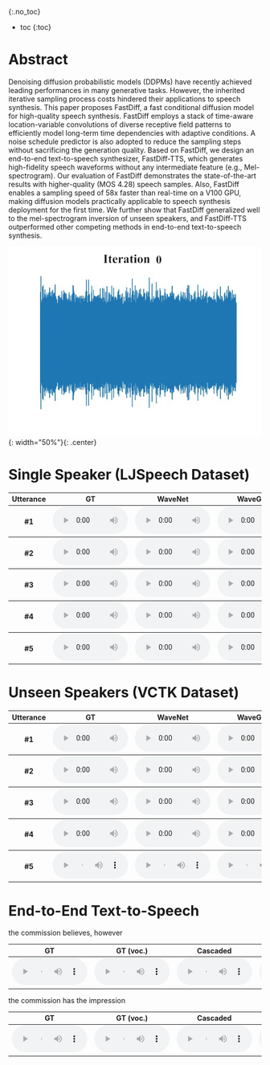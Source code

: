 

{:.no_toc}
* toc
{:toc}



# Abstract
Denoising diffusion probabilistic models (DDPMs) have recently achieved leading performances in many generative tasks. However, the inherited iterative sampling process costs hindered their applications to speech synthesis. This paper proposes FastDiff, a fast conditional diffusion model for high-quality speech synthesis. FastDiff employs a stack of time-aware location-variable convolutions of diverse receptive field patterns to efficiently model long-term time dependencies with adaptive conditions. A noise schedule predictor is also adopted to reduce the sampling steps without sacrificing the generation quality. Based on FastDiff, we design an end-to-end text-to-speech synthesizer, FastDiff-TTS, which generates high-fidelity speech waveforms without any intermediate feature (e.g., Mel-spectrogram). Our evaluation of FastDiff demonstrates the state-of-the-art results with higher-quality (MOS 4.28) speech samples. Also, FastDiff enables a sampling speed of 58x faster than real-time on a V100 GPU, making diffusion models practically applicable to speech synthesis deployment for the first time. We further show that FastDiff generalized well to the mel-spectrogram inversion of unseen speakers, and FastDiff-TTS outperformed other competing methods in end-to-end text-to-speech synthesis.

![Image](assets/Demo.gif){: width="50%"}{: .center}  

# Single Speaker (LJSpeech Dataset)
<table>
            <thead>
            <th style="text-align: center">Utterance</th>
            <th style="text-align: center">GT</th>
            <th style="text-align: center">WaveNet</th>
            <th style="text-align: center">WaveGlow</th>
            <th style="text-align: center">HIFI-GAN</th>
            <th style="text-align: center">UnivNet</th>
            <th style="text-align: center">Diffwave(6)</th>
            <th style="text-align: center">WaveGrad(50)</th>
            <th style="text-align: center">FastDiff(4)</th> 
            </thead>
            <tbody>
                <tr>
                    <th>#1</th>
                    <td style="text-align: center"><audio controls style="width: 150px;"><source src="wavs/Vocoder/GT/[LJ001-0001].wav" type="audio/wav"></audio></td>
                    <td style="text-align: center"><audio controls style="width: 150px;"><source src="wavs/Vocoder/WaveNet/LJ001-0001.wav" type="audio/wav"></audio></td>
                    <td style="text-align: center"><audio controls style="width: 150px;"><source src="wavs/Vocoder/WaveGlow/LJ001-0001.wav_synthesis.wav" type="audio/wav"></audio></td>
                    <td style="text-align: center"><audio controls style="width: 150px;"><source src="wavs/Vocoder/HIFIGAN/LJ001-0001_generated.wav" type="audio/wav"></audio></td>
                    <td style="text-align: center"><audio controls style="width: 150px;"><source src="wavs/Vocoder/UnivNet/LJ001-0001_reconstructed.wav" type="audio/wav"></audio></td>
                    <td style="text-align: center"><audio controls style="width: 150px;"><source src="wavs/Vocoder/Diffwave/LJ001-0001_6.wav" type="audio/wav"></audio></td>
                    <td style="text-align: center"><audio controls style="width: 150px;"><source src="wavs/Vocoder/WaveGrad/predicted_LJ001-0001.wav" type="audio/wav"></audio></td>
                    <td style="text-align: center"><audio controls style="width: 150px;"><source src="wavs/Vocoder/FastDiff/LJ001-0001_pred.wav" type="audio/wav"></audio></td>
                </tr>
            </tbody>
            <tbody>
                <tr>
                    <th>#2</th>
                    <td style="text-align: center"><audio controls style="width: 150px;"><source src="wavs/Vocoder/GT/[LJ001-0002].wav" type="audio/wav"></audio></td>
                    <td style="text-align: center"><audio controls style="width: 150px;"><source src="wavs/Vocoder/WaveNet/LJ001-0002.wav" type="audio/wav"></audio></td>
                    <td style="text-align: center"><audio controls style="width: 150px;"><source src="wavs/Vocoder/WaveGlow/LJ001-0002.wav_synthesis.wav" type="audio/wav"></audio></td>
                    <td style="text-align: center"><audio controls style="width: 150px;"><source src="wavs/Vocoder/HIFIGAN/LJ001-0002_generated.wav" type="audio/wav"></audio></td>
                    <td style="text-align: center"><audio controls style="width: 150px;"><source src="wavs/Vocoder/UnivNet/LJ001-0002_reconstructed.wav" type="audio/wav"></audio></td>
                    <td style="text-align: center"><audio controls style="width: 150px;"><source src="wavs/Vocoder/Diffwave/LJ001-0002_6.wav" type="audio/wav"></audio></td>
                    <td style="text-align: center"><audio controls style="width: 150px;"><source src="wavs/Vocoder/WaveGrad/predicted_LJ001-0002.wav" type="audio/wav"></audio></td>
                    <td style="text-align: center"><audio controls style="width: 150px;"><source src="wavs/Vocoder/FastDiff/LJ001-0002_pred.wav" type="audio/wav"></audio></td>
                </tr>
            </tbody>
            <tbody>
                <tr>
                    <th>#3</th>
                    <td style="text-align: center"><audio controls style="width: 150px;"><source src="wavs/Vocoder/GT/[LJ001-0003].wav" type="audio/wav"></audio></td>
                    <td style="text-align: center"><audio controls style="width: 150px;"><source src="wavs/Vocoder/WaveNet/LJ001-0003.wav" type="audio/wav"></audio></td>
                    <td style="text-align: center"><audio controls style="width: 150px;"><source src="wavs/Vocoder/WaveGlow/LJ001-0003.wav_synthesis.wav" type="audio/wav"></audio></td>
                    <td style="text-align: center"><audio controls style="width: 150px;"><source src="wavs/Vocoder/HIFIGAN/LJ001-0003_generated.wav" type="audio/wav"></audio></td>
                    <td style="text-align: center"><audio controls style="width: 150px;"><source src="wavs/Vocoder/UnivNet/LJ001-0003_reconstructed.wav" type="audio/wav"></audio></td>
                    <td style="text-align: center"><audio controls style="width: 150px;"><source src="wavs/Vocoder/Diffwave/LJ001-0003_6.wav" type="audio/wav"></audio></td>
                    <td style="text-align: center"><audio controls style="width: 150px;"><source src="wavs/Vocoder/WaveGrad/predicted_LJ001-0003.wav" type="audio/wav"></audio></td>
                    <td style="text-align: center"><audio controls style="width: 150px;"><source src="wavs/Vocoder/FastDiff/LJ001-0003_pred.wav" type="audio/wav"></audio></td>
                </tr>
            </tbody>
                <tbody>
                <tr>
                    <th>#4</th>
                    <td style="text-align: center"><audio controls style="width: 150px;"><source src="wavs/Vocoder/GT/[LJ001-0004].wav" type="audio/wav"></audio></td>
                    <td style="text-align: center"><audio controls style="width: 150px;"><source src="wavs/Vocoder/WaveNet/LJ001-0004.wav" type="audio/wav"></audio></td>
                    <td style="text-align: center"><audio controls style="width: 150px;"><source src="wavs/Vocoder/WaveGlow/LJ001-0004.wav_synthesis.wav" type="audio/wav"></audio></td>
                    <td style="text-align: center"><audio controls style="width: 150px;"><source src="wavs/Vocoder/HIFIGAN/LJ001-0004_generated.wav" type="audio/wav"></audio></td>
                    <td style="text-align: center"><audio controls style="width: 150px;"><source src="wavs/Vocoder/UnivNet/LJ001-0004_reconstructed.wav" type="audio/wav"></audio></td>
                    <td style="text-align: center"><audio controls style="width: 150px;"><source src="wavs/Vocoder/Diffwave/LJ001-0004_6.wav" type="audio/wav"></audio></td>
                    <td style="text-align: center"><audio controls style="width: 150px;"><source src="wavs/Vocoder/WaveGrad/predicted_LJ001-0004.wav" type="audio/wav"></audio></td>
                    <td style="text-align: center"><audio controls style="width: 150px;"><source src="wavs/Vocoder/FastDiff/LJ001-0004_pred.wav" type="audio/wav"></audio></td>
                </tr>
            </tbody>
            <tbody>
                <tr>
                    <th>#5</th>
                    <td style="text-align: center"><audio controls style="width: 150px;"><source src="wavs/Vocoder/GT/[LJ001-0005].wav" type="audio/wav"></audio></td>
                    <td style="text-align: center"><audio controls style="width: 150px;"><source src="wavs/Vocoder/WaveNet/LJ001-0005.wav" type="audio/wav"></audio></td>
                    <td style="text-align: center"><audio controls style="width: 150px;"><source src="wavs/Vocoder/WaveGlow/LJ001-0005.wav_synthesis.wav" type="audio/wav"></audio></td>
                    <td style="text-align: center"><audio controls style="width: 150px;"><source src="wavs/Vocoder/HIFIGAN/LJ001-0005_generated.wav" type="audio/wav"></audio></td>
                    <td style="text-align: center"><audio controls style="width: 150px;"><source src="wavs/Vocoder/UnivNet/LJ001-0005_reconstructed.wav" type="audio/wav"></audio></td>
                    <td style="text-align: center"><audio controls style="width: 150px;"><source src="wavs/Vocoder/Diffwave/LJ001-0005_6.wav" type="audio/wav"></audio></td>
                    <td style="text-align: center"><audio controls style="width: 150px;"><source src="wavs/Vocoder/WaveGrad/predicted_LJ001-0005.wav" type="audio/wav"></audio></td>
                    <td style="text-align: center"><audio controls style="width: 150px;"><source src="wavs/Vocoder/FastDiff/LJ001-0005_pred.wav" type="audio/wav"></audio></td>
                </tr>
            </tbody>
    </table>


# Unseen Speakers (VCTK Dataset)
<table>
            <thead>
            <th style="text-align: center">Utterance</th>
            <th style="text-align: center">GT</th>
            <th style="text-align: center">WaveNet</th>
            <th style="text-align: center">WaveGlow</th>
            <th style="text-align: center">HIFI-GAN</th>
            <th style="text-align: center">UnivNet</th>
            <th style="text-align: center">Diffwave(6)</th>
            <th style="text-align: center">WaveGrad(50)</th>
            <th style="text-align: center">FastDiff(4)</th> 
            </thead>
            <tbody>
                <tr>
                    <th>#1</th>
                    <td style="text-align: center"><audio controls style="width: 150px;"><source src="wavs/Generalize/GT/[p225_002].wav" type="audio/wav"></audio></td>
                    <td style="text-align: center"><audio controls style="width: 150px;"><source src="wavs/Generalize/WaveNet/p225_002.wav" type="audio/wav"></audio></td>
                    <td style="text-align: center"><audio controls style="width: 150px;"><source src="wavs/Generalize/WaveGlow/p225_002.wav_synthesis.wav" type="audio/wav"></audio></td>
                    <td style="text-align: center"><audio controls style="width: 150px;"><source src="wavs/Generalize/HIFIGAN/p225_002_generated.wav" type="audio/wav"></audio></td>
                    <td style="text-align: center"><audio controls style="width: 150px;"><source src="wavs/Generalize/UnivNet/p225_002_reconstructed.wav" type="audio/wav"></audio></td>
                    <td style="text-align: center"><audio controls style="width: 150px;"><source src="wavs/Generalize/Diffwave/p225_002_6.wav" type="audio/wav"></audio></td>
                    <td style="text-align: center"><audio controls style="width: 150px;"><source src="wavs/Generalize/WaveGrad/predicted_p225_002.wav" type="audio/wav"></audio></td>
                    <td style="text-align: center"><audio controls style="width: 150px;"><source src="wavs/Generalize/FastDiff/p225_002.wav_pred.wav" type="audio/wav"></audio></td>
                </tr>
            </tbody>
            <tbody>
                <tr>
                    <th>#2</th>
                    <td style="text-align: center"><audio controls style="width: 150px;"><source src="wavs/Generalize/GT/[p226_001].wav" type="audio/wav"></audio></td>
                    <td style="text-align: center"><audio controls style="width: 150px;"><source src="wavs/Generalize/WaveNet/p226_001.wav" type="audio/wav"></audio></td>
                    <td style="text-align: center"><audio controls style="width: 150px;"><source src="wavs/Generalize/WaveGlow/p226_001.wav_synthesis.wav" type="audio/wav"></audio></td>
                    <td style="text-align: center"><audio controls style="width: 150px;"><source src="wavs/Generalize/HIFIGAN/p226_001_generated.wav" type="audio/wav"></audio></td>
                    <td style="text-align: center"><audio controls style="width: 150px;"><source src="wavs/Generalize/UnivNet/p226_001_reconstructed.wav" type="audio/wav"></audio></td>
                    <td style="text-align: center"><audio controls style="width: 150px;"><source src="wavs/Generalize/Diffwave/p226_001_6.wav" type="audio/wav"></audio></td>
                    <td style="text-align: center"><audio controls style="width: 150px;"><source src="wavs/Generalize/WaveGrad/predicted_p226_001.wav" type="audio/wav"></audio></td>
                    <td style="text-align: center"><audio controls style="width: 150px;"><source src="wavs/Generalize/FastDiff/p226_001.wav_pred.wav" type="audio/wav"></audio></td>
                </tr>
            </tbody>
            <tbody>
               <tr>
                  <th>#3</th>
                  <td style="text-align: center"><audio controls style="width: 150px;"><source src="wavs/Generalize/GT/[p228_002].wav" type="audio/wav"></audio></td>
                  <td style="text-align: center"><audio controls style="width: 150px;"><source src="wavs/Generalize/WaveNet/p228_002.wav" type="audio/wav"></audio></td>
                  <td style="text-align: center"><audio controls style="width: 150px;"><source src="wavs/Generalize/WaveGlow/p228_002.wav_synthesis.wav" type="audio/wav"></audio></td>
                  <td style="text-align: center"><audio controls style="width: 150px;"><source src="wavs/Generalize/HIFIGAN/p228_002_generated.wav" type="audio/wav"></audio></td>
                  <td style="text-align: center"><audio controls style="width: 150px;"><source src="wavs/Generalize/UnivNet/p228_002_reconstructed.wav" type="audio/wav"></audio></td>
                  <td style="text-align: center"><audio controls style="width: 150px;"><source src="wavs/Generalize/Diffwave/p228_002_6.wav" type="audio/wav"></audio></td>
                  <td style="text-align: center"><audio controls style="width: 150px;"><source src="wavs/Generalize/WaveGrad/predicted_p228_002.wav" type="audio/wav"></audio></td>
                  <td style="text-align: center"><audio controls style="width: 150px;"><source src="wavs/Generalize/FastDiff/p228_002.wav_pred.wav" type="audio/wav"></audio></td>
              </tr>
            </tbody>
                <tbody>
                <tr>
                    <th>#4</th>
                    <td style="text-align: center"><audio controls style="width: 150px;"><source src="wavs/Generalize/GT/[p227_001].wav" type="audio/wav"></audio></td>
                    <td style="text-align: center"><audio controls style="width: 150px;"><source src="wavs/Generalize/WaveNet/p227_001.wav" type="audio/wav"></audio></td>
                    <td style="text-align: center"><audio controls style="width: 150px;"><source src="wavs/Generalize/WaveGlow/p227_001.wav_synthesis.wav" type="audio/wav"></audio></td>
                    <td style="text-align: center"><audio controls style="width: 150px;"><source src="wavs/Generalize/HIFIGAN/p227_001_generated.wav" type="audio/wav"></audio></td>
                    <td style="text-align: center"><audio controls style="width: 150px;"><source src="wavs/Generalize/UnivNet/p227_001_reconstructed.wav" type="audio/wav"></audio></td>
                    <td style="text-align: center"><audio controls style="width: 150px;"><source src="wavs/Generalize/Diffwave/p227_001_6.wav" type="audio/wav"></audio></td>
                    <td style="text-align: center"><audio controls style="width: 150px;"><source src="wavs/Generalize/WaveGrad/predicted_p227_001.wav" type="audio/wav"></audio></td>
                    <td style="text-align: center"><audio controls style="width: 150px;"><source src="wavs/Generalize/FastDiff/p227_001.wav_pred.wav" type="audio/wav"></audio></td>
                </tr>
            </tbody>
            <tbody>
                <tr>
                    <th>#5</th>
                    <td style="text-align: center"><audio controls style="width: 150px;"><source src="wavs/Generalize/GT/[p229_001].wav" type="audio/wav"></audio></td>
                    <td style="text-align: center"><audio controls style="width: 150px;"><source src="wavs/Generalize/WaveNet/p229_001.wav" type="audio/wav"></audio></td>
                    <td style="text-align: center"><audio controls style="width: 150px;"><source src="wavs/Generalize/WaveGlow/p229_001.wav_synthesis.wav" type="audio/wav"></audio></td>
                    <td style="text-align: center"><audio controls style="width: 150px;"><source src="wavs/Generalize/HIFIGAN/p229_001_generated.wav" type="audio/wav"></audio></td>
                    <td style="text-align: center"><audio controls style="width: 150px;"><source src="wavs/Generalize/UnivNet/p229_001_reconstructed.wav" type="audio/wav"></audio></td>
                    <td style="text-align: center"><audio controls style="width: 150px;"><source src="wavs/Generalize/Diffwave/p229_001_6.wav" type="audio/wav"></audio></td>
                    <td style="text-align: center"><audio controls style="width: 150px;"><source src="wavs/Generalize/WaveGrad/predicted_p229_001.wav" type="audio/wav"></audio></td>
                    <td style="text-align: center"><audio controls style="width: 150px;"><source src="wavs/Generalize/FastDiff/p229_001.wav_pred.wav" type="audio/wav"></audio></td>
                </tr>
            </tbody>
        </table>


# End-to-End Text-to-Speech

<ruby>the commission believes, however</ruby>
<table>
	<thead>
		<tr>
			<th style="text-align: center">GT</th>
            <th style="text-align: center">GT (voc.)</th>
			<th style="text-align: center">Cascaded</th>
            <th style="text-align: center">FastSpeech 2s</th>
            <th style="text-align: center">WaveGrad</th>
			<th style="text-align: center">FastDiff-TTS</th>
		</tr>
	</thead>
	<tbody>
		<tr>
			<td style="text-align: center"><audio controls style="width: 150px;"><source src="wavs/E2ETTS/GT_1.wav" type="audio/wav"></audio></td>
			<td style="text-align: center"><audio controls style="width: 150px;"><source src="wavs/E2ETTS/GT_voc_1.wav" type="audio/wav"></audio></td>
            <td style="text-align: center"><audio controls style="width: 150px;"><source src="wavs/E2ETTS/Cascaded_1.wav" type="audio/wav"></audio></td>
			<td style="text-align: center"><audio controls style="width: 150px;"><source src="wavs/E2ETTS/FastSpeech2s_1.wav" type="audio/wav"></audio></td>
			<td style="text-align: center"><audio controls style="width: 150px;"><source src="wavs/E2ETTS/WaveGrad_1.wav" type="audio/wav"></audio></td>
            <td style="text-align: center"><audio controls style="width: 150px;"><source src="wavs/E2ETTS/FastDiff_TTS_1.wav" type="audio/wav"></audio></td>
		</tr>
	</tbody>
</table>


<ruby>the commission has the impression</ruby>
<table>
	<thead>
		<tr>
			<th style="text-align: center">GT</th>
            <th style="text-align: center">GT (voc.)</th>
			<th style="text-align: center">Cascaded</th>
            <th style="text-align: center">FastSpeech 2s</th>
            <th style="text-align: center">WaveGrad</th>
			<th style="text-align: center">FastDiff-TTS</th>
		</tr>
	</thead>
	<tbody>
		<tr>
			<td style="text-align: center"><audio controls style="width: 150px;"><source src="wavs/E2ETTS/GT_2.wav" type="audio/wav"></audio></td>
			<td style="text-align: center"><audio controls style="width: 150px;"><source src="wavs/E2ETTS/GT_voc_2.wav" type="audio/wav"></audio></td>
            <td style="text-align: center"><audio controls style="width: 150px;"><source src="wavs/E2ETTS/Cascaded_2.wav" type="audio/wav"></audio></td>
			<td style="text-align: center"><audio controls style="width: 150px;"><source src="wavs/E2ETTS/FastSpeech2s_2.wav" type="audio/wav"></audio></td>
			<td style="text-align: center"><audio controls style="width: 150px;"><source src="wavs/E2ETTS/WaveGrad_2.wav" type="audio/wav"></audio></td>
            <td style="text-align: center"><audio controls style="width: 150px;"><source src="wavs/E2ETTS/FastDiff_TTS_2.wav" type="audio/wav"></audio></td>
		</tr>
	</tbody>
</table>
